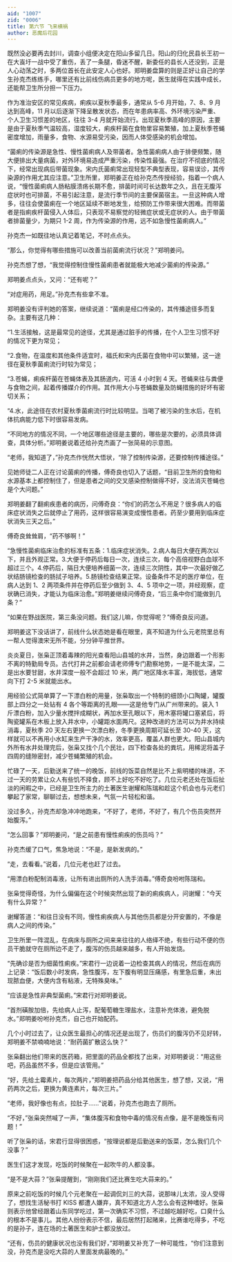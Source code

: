 ```yaml
---
aid: "1007"
zid: "0006"
title: 第六节 飞来横祸
author: 恶魔后花园
---
```


既然没必要再去封川，调查小组便决定在阳山多留几日。阳山的归化民县长王初一在大崀圩一战中受了重伤，丢了一条腿，昏迷不醒，新委任的县长人还没到，正是人心动荡之时，多两位首长在此安定人心也好。郑明姜盘算的则是正好让自己的学生孙克杰练练手，哪里还有比前线伤病员更多的地方呢，医生就得在实践中成长，还能帮卫生所分担一下压力。

作为准治安区的常见疾病，痢疾以夏秋季最多，通常从 5-6 月开始，7、8、9 月达到高峰，11 月以后逐渐下降呈散发状态，而在年患病率高、外环境污染严重、个人卫生习惯差的地区，往往 3-4 月就开始流行。出现夏秋季高峰的原因，主要是由于夏秋季气温较高，湿度较大，痢疾杆菌在食物里容易繁殖，加上夏秋季苍蝇密度增加，雨量多，食物、水源易受污染，因而人体受感染的机会增加。

“菌痢的传染源是急性、慢性菌痢病人及带菌者。急性菌痢病人由于排便频繁，随大便排出大量病菌，对外环境易造成严重污染，传染性最强。在治疗不彻底的情况下，经常出现病后带菌现象。宋内氏菌痢常出现轻型不典型表现，容易误诊，其传染源的作用尤其应注意。”卫生所里，郑明姜正在给孙克杰传授经验，指着一个病人说，“慢性菌痢病人肠粘膜溃疡长期不愈，排菌时间可长达数年之久，且在无腹泻症状时也可排菌，不易引起注意，是流行季节间的主要保菌宿主。一旦这种病人增多，往往会使菌痢在一个地区延续不断地发生，给预防工作带来很大困难。而带菌者是指痢疾杆菌侵入人体后，只表现不易察觉的轻微症状或无症状的人。由于带菌者排菌量少，为期只 1-2 周，作为传染源的作用，远不如急慢性菌痢病人。”

孙克杰一如既往地认真记着笔记，不时点点头。

“那么，你觉得有哪些措施可以改善当前菌痢流行状况？”郑明姜问。

孙克杰想了想，“我觉得控制住慢性菌痢患者就能极大地减少菌痢的传染源。”

郑明姜点点头，又问：“还有呢？”

“对症用药，用足。”孙克杰有些拿不准。

郑明姜没有评判她的答案，继续说道：“菌痢是经口传染的，其传播途径多而复杂。主要有这几种：

“1.生活接触，这是最常见的途径，尤其是通过脏手的传播，在个人卫生习惯不好的情况下更为常见；

“2.食物，在温度和其他条件适宜时，福氏和宋内氏菌在食物中可以繁殖，这一途径在夏秋季菌痢流行时较为常见；

“3.苍蝇，痢疾杆菌在苍蝇体表及其肠道内，可活 4 小时到 4 天。苍蝇来往与粪便与食物之间，起着传播媒介的作用。其作用大小与苍蝇数量及防蝇措施的好坏有密切关系；

“4.水，此途径在农村夏秋季菌痢流行时比较明显。当喝了被污染的生水后，在机体抗病能力低下时很容易发病。

“不同地方的情况不同，一个地区哪些途径是主要的，哪些是次要的，必须具体调查，具体分析。”郑明姜说着还给孙克杰画了一张简易的示意图。

“老师，我知道了，”孙克杰作恍然大悟状，“除了控制传染源，还要控制传播途径。”

见她师徒二人正在讨论菌痢的传播，傅奇良也切入了话题，“目前卫生所的食物和水源基本上都控制住了，但是患者之间的交叉感染控制做得不好，没法消灭苍蝇也是个大问题。”

郑明姜翻了翻痢疾患者的病历，问傅奇良：“你们的药怎么不用足？很多病人的临床症状消失之后就停止了用药，这样很容易演变成慢性患者。药至少要用到临床症状消失三天之后。”

傅奇良耸耸肩，“药不够啊！”

“急慢性菌痢临床治愈的标准有五条：1.临床症状消失。2.病人每日大便在两次以下，并且外观正常。3.大便于停药后每日一次，连续三次，每个高倍视野白血球不超过三个。4.停药后，隔日大便培养细菌一次，连续三次阴性，其中一次最好做乙状结肠镜检查的肠拭子培养。5.肠镜检查结果正常。设备条件不足的医疗单位，在病人达到 1、2 两项条件并在停药后至少做到 3、4、5 项中之一项，并经观察，症状确已消失，才能认为临床治愈。”郑明姜继续问傅奇良，“后三条中你们能做到几条？”

“如果在野战医院，第三条没问题。我们这儿嘛，你觉得呢？”傅奇良反问道。

郑明姜这下没话讲了，前线什么状态她是看在眼里，真不知道为什么元老院里总有一帮人觉得澳宋无所不能，分分钟平推世界。

炎炎夏日，张枭正顶着毒辣的阳光查看阳山县城的水井，当然，身边跟着一个形影不离的特勤局专员。古代打井之前都会请老师傅专门勘察地势，一是不能太深，二是出水要甘甜，水井深度一般不会超过 10 米，两广地区降水丰富，海拔低，通常向下打 2-5 米就能出水。

用经验公式简单算了一下漂白粉的用量，张枭取出一个特制的细颈小口陶罐，罐腹部上四分之一处钻有 4 各个等距离的孔眼——这是他专门从广州带来的。装入 1 斤漂白粉，加入少量水搅拌成糊状，再加水至孔眼以下，用木塞将罐口塞紧后，将陶瓷罐系在木板上放入井水中，小罐距水面两尺。这种改进的方法可以为井水持续消毒，夏秋季 20 天左右更换一次漂白粉，冬季更换周期可延长至 30-40 天，这样就可以不再用小水缸来生产干净的水，效率更高，覆盖人群也更大。阳山县城内外所有水井处理完后，张枭又找个几个民壮，四下检查各处的粪坑，用稀泥将盖子四周的缝隙密封，减少苍蝇繁殖的机会。

忙碌了一天，后勤送来了统一的晚饭，前线的饭菜自然是比不上紫明楼的味道，不过一天的劳累让众人有些饥不择食，顾不上好吃不好吃了。几位元老还处在饭后扯淡的闲暇之中，已经是卫生所主力的土著医生谢耀和陈瑞和趁这个机会也与元老们攀起了家常，聊聊过去，想想未来，气氛一片轻松和谐。

没过多久，孙克杰却急冲冲地跑来，“不好了，老师，不好了，有几个伤员突然开始腹泻。”

“怎么回事？”郑明姜问，“是之前患有慢性痢疾的伤员吗？”

孙克杰缓了口气，焦急地说：“不是，是新发病的。”

“走，去看看。”说着，几位元老也赶了过去。

“用漂白粉配制消毒液，让所有进出厕所的人洗手消毒。”傅奇良吩咐陈瑞和。

张枭觉得奇怪，为什么偏偏在这个时候突然出现了新的痢疾病人，问谢耀：“今天有什么异常？”

谢耀答道：“和往日没有不同，慢性痢疾病人与其他伤员都是分开安置的，不像是病人之间的传染。”

卫生所里一阵混乱，在病床与厕所之间来来往往的人络绎不绝，有些行动不便的伤员干脆就守在厕所边不走了，腹泻的伤员越来越多，有人开始发烧。

“先确诊是否为细菌性痢疾。”宋君行一边说着一边检查其病人的情况，然后在病历上记录：“饭后数小时发病，急性腹泻，左下腹有明显压痛感，有里急后重，未出现脓血便，大便内含有粘液，无特殊臭味。”

“应该是急性非典型菌痢。”宋君行对郑明姜说。

“首剂磺胺加倍，先给病人止泻，配葡萄糖生理盐水，注意补充体液，避免脱水。”郑明姜吩咐孙克杰，自己也开始配药。

几个小时过去了，让众医生最担心的情况还是出现了，伤员们的腹泻仍不见好转，郑明姜不禁喃喃地说：“耐药菌扩散这么快？”

张枭翻出他们带来的医药箱，把里面的药品全都找了出来，对郑明姜说：“用这些吧，药品虽然不多，但是应该管用。”

“好，先给土霉素片，每次两片，”郑明姜把药品分给其他医生，想了想，又说，“用药两次之后，更换为黄连素片，每次三片。”

“老师，我好像也有点，拉肚子……”说着，孙克杰也跑去了厕所。

“不好，”张枭突然喊了一声，“集体腹泻和食物中毒的情况有点像，是不是晚饭有问题！”

听了张枭的话，宋君行显得很困惑，“按理说都是后勤送来的饭菜，怎么我们几个没事？”

医生们这才发现，吃饭的时候聚在一起吹牛的人都没事。

“是不是大蒜？”张枭提醒到，“刚刚我们还比赛生吃大蒜来的。”

原来之前吃饭的时候几个元老聚在一起调侃刘三的大蒜，说那味儿太浓，没人受得了，想找生活秘书打 KISS 都遭人嫌弃，真不知道北方人怎么会有这种嗜好。张枭则表示他曾经跟着山东同学吃过，第一次确实不习惯，不过越吃越好吃，口臭什么的根本不是事儿。其他人纷纷表示不信，最后居然打起赌来，比赛谁吃得多，不吃的是孙子，连在场的土著医生和护士都没放过。

“还有，伤员的健康状况也没有我们好，”郑明姜又补充了一种可能性，“你们注意到没，孙克杰是没吃大蒜的人里面发病最晚的。”
